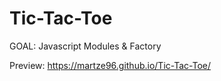 # Tic-Tac-Toe

GOAL: Javascript Modules & Factory

Preview: https://martze96.github.io/Tic-Tac-Toe/
